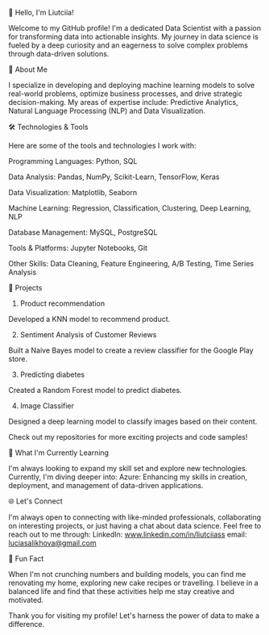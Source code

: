 👋 Hello, I'm Liutciia!

Welcome to my GitHub profile! I'm a dedicated Data Scientist with a passion for transforming data into actionable insights. My journey in data science is fueled by a deep curiosity and an eagerness to solve complex problems through data-driven solutions.


🚀 About Me

I specialize in developing and deploying machine learning models to solve real-world problems, optimize business processes, and drive strategic decision-making. My areas of expertise include: Predictive Analytics, Natural Language Processing (NLP) and Data Visualization.


🛠️ Technologies & Tools

Here are some of the tools and technologies I work with:

Programming Languages: Python, SQL

Data Analysis: Pandas, NumPy, Scikit-Learn, TensorFlow, Keras

Data Visualization: Matplotlib, Seaborn

Machine Learning: Regression, Classification, Clustering, Deep Learning, NLP

Database Management: MySQL, PostgreSQL

Tools & Platforms: Jupyter Notebooks, Git

Other Skills: Data Cleaning, Feature Engineering, A/B Testing, Time Series Analysis



📝 Projects

1. Product recommendation
   
Developed a KNN model to recommend product.

2. Sentiment Analysis of Customer Reviews
   
Built a Naive Bayes model to create a review classifier for the Google Play store.

3. Predicting diabetes
   
Created a Random Forest model to predict diabetes.

4. Image Classifier
   
Designed a deep learning model to classify images based on their content.

Check out my repositories for more exciting projects and code samples!


🌱 What I'm Currently Learning

I'm always looking to expand my skill set and explore new technologies. Currently, I'm diving deeper into:
Azure: Enhancing my skills in creation, deployment, and management of data-driven applications.


🌐 Let's Connect

I'm always open to connecting with like-minded professionals, collaborating on interesting projects, or just having a chat about data science. Feel free to reach out to me through:
LinkedIn: www.linkedin.com/in/liutciiass
email: luciasalikhova@gmail.com


🌟 Fun Fact

When I'm not crunching numbers and building models, you can find me renovating my home, exploring new cake recipes or travelling. I believe in a balanced life and find that these activities help me stay creative and motivated.


Thank you for visiting my profile! Let's harness the power of data to make a difference.
